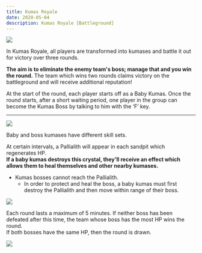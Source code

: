 ```yaml
---
title: Kumas Royale
date: 2020-05-04    
description: Kumas Royale [Battleground]     
---
```

![](https://i.imgur.com/G0PKlrV.png)

In Kumas Royale, all players are transformed into kumases and battle it out for victory over three rounds.

**The aim is to eliminate the enemy team's boss; manage that and you win the round.** The team which wins two rounds claims victory on the battleground and will receive additional reputation!

At the start of the round, each player starts off as a Baby Kumas. Once the round starts, after a short waiting period, one player in the group can become the Kumas Boss by talking to him with the ‘F’ key.

<hr/>

![](https://i.imgur.com/qJnRt7h.png)

Baby and boss kumases have different skill sets.

At certain intervals, a Pallialith will appear in each sandpit which regenerates HP. <br>
**If a baby kumas destroys this crystal, they'll receive an effect which allows them to heal themselves and other nearby kumases.**
- Kumas bosses cannot reach the Pallialith. 
  - In order to protect and heal the boss, a baby kumas must first destroy the Pallialith and then move within range of their boss.

![](https://i.imgur.com/44dArFJ.png)

Each round lasts a maximum of 5 minutes. If neither boss has been defeated after this time, the team whose boss has the most HP wins the round. <br>
If both bosses have the same HP, then the round is drawn.

![](https://i.imgur.com/02Tl23k.png)
